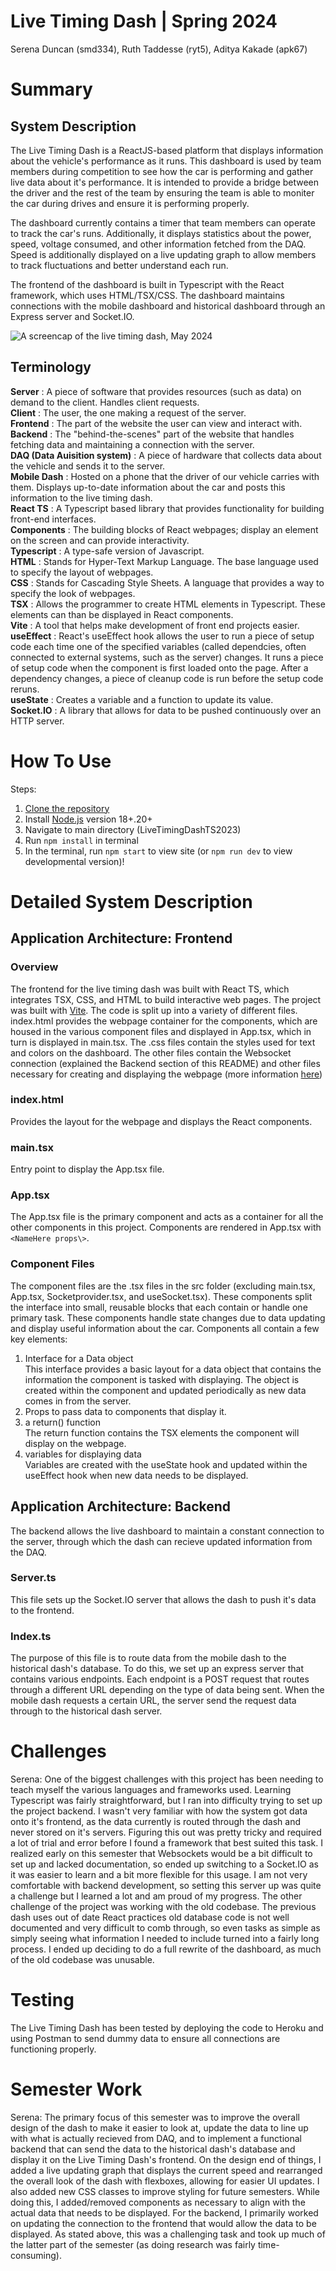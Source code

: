 # Live Timing Dash | Spring 2024
Serena Duncan (smd334), Ruth Taddesse (ryt5), Aditya Kakade (apk67)
# Summary
## System Description
The Live Timing Dash is a ReactJS-based platform that displays information about the vehicle's performance as it runs. This dashboard is used by team members during competition to see how the car is performing and gather live data about it's performance. It is intended to provide a bridge between the driver and the rest of the team by ensuring the team is able to moniter the car during drives and ensure it is performing properly. 

The dashboard currently contains a timer that team members can operate to track the car's runs. Additionally, it displays statistics about the power, speed, voltage consumed, and other information fetched from the DAQ. Speed is additionally displayed on a live updating graph to allow members to track fluctuations and better understand each run.

The frontend of the dashboard is built in Typescript with the React framework, which uses HTML/TSX/CSS. The dashboard maintains connections with the mobile dashboard and historical dashboard through an Express server and Socket.IO.

![A screencap of the live timing dash, May 2024](src/assets/dash2.png)

## Terminology
**Server** : A piece of software that provides resources (such as data) on demand to the client. Handles client requests. <br>
**Client** : The user, the one making a request of the server. <br>
**Frontend** : The part of the website the user can view and interact with. <br>
**Backend** : The "behind-the-scenes" part of the website that handles fetching data and maintaining a connection with the server. <br>
**DAQ (Data Auisition system)** : A piece of hardware that collects data about the vehicle and sends it to the server. <br>
**Mobile Dash** : Hosted on a phone that the driver of our vehicle carries with them. Displays up-to-date information about the car and posts this information to the live timing dash. <br>
**React TS** : A Typescript based library that provides functionality for building front-end interfaces. <br>
**Components** : The building blocks of React webpages; display an element on the screen and can provide interactivity. <br>
**Typescript** : A type-safe version of Javascript. <br>
**HTML** : Stands for Hyper-Text Markup Language. The base language used to specify the layout of webpages. <br>
**CSS** : Stands for Cascading Style Sheets. A language that provides a way to specify the look of webpages. <br>
**TSX** : Allows the programmer to create HTML elements in Typescript. These elements can than be displayed in React components. <br>
**Vite** : A tool that helps make development of front end projects easier. <br>
**useEffect** : React's useEffect hook allows the user to run a piece of setup code  each time one of the specified variables (called dependcies, often connected to external systems, such as the server) changes. It runs a piece of setup code when the component is first loaded onto the page. After a dependency changes, a piece of cleanup code is run before the setup code reruns. <br>
**useState** : Creates a variable and a function to update its value. <br>
**Socket.IO** : A library that allows for data to be pushed continuously over an HTTP server. <br>

# How To Use
Steps:
1) [Clone the repository](https://docs.github.com/en/repositories/creating-and-managing-repositories/cloning-a-repository)
2) Install [Node.js](https://nodejs.org/en/learn/getting-started/how-to-install-nodejs) version 18+.20+
3) Navigate to main directory (LiveTimingDashTS2023)
4) Run `npm install` in terminal
5) In the terminal, run `npm start` to view site (or `npm run dev` to view developmental version)!

# Detailed System Description
## Application Architecture: Frontend
### Overview
The frontend for the live timing dash was built with React TS, which integrates TSX, CSS, and HTML to build interactive web pages. The project was built with [Vite](https://vitejs.dev/guide/). The code is split up into a variety of different files. index.html provides the webpage container for the components, which are housed in the various component files and displayed in App.tsx, which in turn is displayed in main.tsx. The .css files contain the styles used for text and colors on the dashboard. The other files contain the Websocket connection (explained the Backend section of this README) and other files necessary for creating and displaying the webpage (more information [here](https://vitejs.dev/guide/#scaffolding-your-first-vite-project))

### index.html
Provides the layout for the webpage and displays the React components.

### main.tsx
Entry point to display the App.tsx file.

### App.tsx
The App.tsx file is the primary component and acts as a container for all the other components in this project. Components are rendered in App.tsx with 
`<NameHere props\>`. 

### Component Files
The component files are the .tsx files in the src folder (excluding main.tsx, App.tsx, Socketprovider.tsx, and useSocket.tsx). These components split the interface into small, reusable blocks that each contain or handle one primary task. These components handle state changes due to data updating and display useful information about the car. Components all contain a few key elements:
1) Interface for a Data object <br>
This interface provides a basic layout for a data object that contains the information the component is tasked with displaying. The object is created within the component and updated periodically as new data comes in from the server.
2) Props to pass data to components that display it. <br>
3) a return() function <br>
The return function contains the TSX elements the component will display on the webpage.
4) variables for displaying data <br>
Variables are created with the useState hook and updated within the useEffect hook when new data needs to be displayed.

## Application Architecture: Backend
The backend allows the live dashboard to maintain a constant connection to the server, through which the dash can recieve updated information from the DAQ.

### Server.ts
This file sets up the Socket.IO server that allows the dash to push it's data to the frontend.

### Index.ts
The purpose of this file is to route data from the mobile dash to the historical dash's database. To do this, we set up an express server that contains various endpoints. Each endpoint is a POST request that routes through a different URL depending on the type of data being sent. When the mobile dash requests a certain URL, the server send the request data through to the historical dash server.

<!--### Websockets
This project utilizes the Websockets library to handle server connections. The socket is opened when the webpage starts up, and stays opne until the page closes. If the connection drops, the socket reconnects, as the dashboard always needs to maintain the connection in order to display the most up to date data. 

The endpoint for this connection has been temporarily set to a dummy endpoint that points back to the server the frontend is hosted on. Once the mobile dash and DAQ are completed, the endpoint will be set to the Mobile Dash backend. The Websocket connection is set up in SocketProvider.tsx, which ties the Websocket object to a global variable. In useSocket.tsx, this variable is turned into a React Hook that enables the programmer to quickly and easily call the socket connection anywhere it may be needed. The SocketProvider wraps all other elements in App.tsx, meaning the server only maintains one socket that is then called in all other components as needed.-->

# Challenges
<!--One of the biggest challenges with this project was having to teach myself about TypeScript and WebSockets. Typescript was fairly easy to pick up, but porting the code over ended up being very difficult due to the original code not being type safe and containing many issues with how the server connection was handled. Websockets was also a bit difficult to understand, as they were handled improperly in the old codebase and I had to figure out the proper way of setting it up. I ended up creating a useSocket() hook that allowed me to call the WebSocket connection in an easy to read way.-->
Serena: 
One of the biggest challenges with this project has been needing to teach myself the various languages and frameworks used. Learning Typescript was fairly straightforward, but I ran into difficulty trying to set up the project backend. I wasn't very familiar with how the system got data onto it's frontend, as the data currently is routed through the dash and never stored on it's servers. Figuring this out was pretty tricky and required a lot of trial and error before I found a framework that best suited this task. I realized early on this semester that Websockets would be a bit difficult to set up and lacked documentation, so ended up switching to a Socket.IO as it was easier to learn and a bit more flexible for this usage. I am not very comfortable with backend development, so setting this server up was quite a challenge but I learned a lot and am proud of my progress.
The other challenge of the project was working with the old codebase. The previous dash uses out of date React practices old database code is not well documented and very difficult to comb through, so even tasks as simple as simply seeing what information I needed to include turned into a fairly long process. I ended up deciding to do a full rewrite of the dashboard, as much of the old codebase was unusable.

# Testing
The Live Timing Dash has been tested by deploying the code to Heroku and using Postman to send dummy data to ensure all connections are functioning properly.

# Semester Work
Serena:
The primary focus of this semester was to improve the overall design of the dash to make it easier to look at, update the data to line up with what is actually recieved from DAQ, and to implement a functional backend that can send the data to the historical dash's database and display it on the Live Timing Dash's frontend. On the design end of things, I added a live updating graph that displays the current speed and rearranged the overall look of the dash with flexboxes, allowing for easier UI updates. I also added new CSS classes to improve styling for future semesters. While doing this, I added/removed components as necessary to align with the actual data that needs to be displayed. For the backend, I primarily worked on updating the connection to the frontend that would allow the data to be displayed. As stated above, this was a challenging task and took up much of the latter part of the semester (as doing research was fairly time-consuming). 

